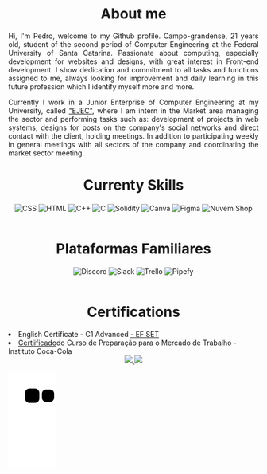 <div>
  <h1 align="center">About me</h1>
  <p align="justify">Hi, I'm Pedro, welcome to my Github profile. Campo-grandense, 21 years old, student of the second period of Computer Engineering at the Federal University of Santa Catarina. Passionate about computing, especially development for websites and designs, with great interest in Front-end development. I show dedication and commitment to all tasks and functions assigned to me, always looking for improvement and daily learning in this future profession which I identify myself more and more.</p>

<p align="justify">Currently I work in a Junior Enterprise of Computer Engineering at my University, called <a href="https://ejec.ufsc.br/">"EJEC"</a>, where I am intern in the Market area managing the sector and performing tasks such as: development of projects in web systems, designs for posts on the company's social networks and direct contact with the client, holding meetings. In addition to participating weekly in general meetings with all sectors of the company and coordinating the market sector meeting.</p>
</div>

<div align="center">
  <h1>Currenty Skills</h1>
</div>

<div align="center" style="display: inline_block">
  <img align="center" alt="CSS" height="30" width="40" <img src="https://cdn.jsdelivr.net/gh/devicons/devicon/icons/css3/css3-original.svg"/>
  <img align="center" alt="HTML" height="30" width="40" <img src="https://cdn.jsdelivr.net/gh/devicons/devicon/icons/html5/html5-original.svg"/>
  <img align="center" alt="C++" height="30" width="40" <img src="https://cdn.jsdelivr.net/gh/devicons/devicon/icons/cplusplus/cplusplus-original.svg"/>
  <img align="center" alt="C" height="30" width="40" <img src="https://cdn.jsdelivr.net/gh/devicons/devicon/icons/c/c-original.svg"/>
  <img align="center" alt="Solidity" height="30" width="40" <img src="https://upload.wikimedia.org/wikipedia/commons/9/98/Solidity_logo.svg"/>
  <img align="center" alt="Canva" height="30" width="40" <img src="https://cdn.jsdelivr.net/gh/devicons/devicon/icons/canva/canva-original.svg"/>
  <img align="center" alt="Figma" height="30" width="40" <img src="https://cdn.jsdelivr.net/gh/devicons/devicon/icons/figma/figma-original.svg"/>
  <img align="center" alt="Nuvem Shop" height="50" width="50" <img src="https://user-images.githubusercontent.com/79882049/157820634-5e78ccc3-2fab-4941-bb62-bfa343e23521.svg"/>
</div><br>

<div align="center">
  <h1>Plataformas Familiares</h1>
</div>

<div align="center" style="display: inline_block">
  <img align="center" alt="Discord" height="30" width="30" <img src="https://user-images.githubusercontent.com/79882049/166131713-03e190f0-2d2d-4111-8f4e-f5f8f99fc07e.svg"/>
  <img align="center" alt="Slack" height="80" width="80" <img src="https://cdn.jsdelivr.net/gh/devicons/devicon/icons/slack/slack-original-wordmark.svg"/>
  <img align="center" alt="Trello" height="60" width="60" <img src="https://cdn.jsdelivr.net/gh/devicons/devicon/icons/trello/trello-plain-wordmark.svg"/>
  <img align="center" alt="Pipefy" height="50" width="50" <img src="https://user-images.githubusercontent.com/79882049/166131867-151e8407-a626-4900-a5ea-2f020e9a3a36.svg"/>
</div><br>

<div>
  <h1 align="center">Certifications</h1>

<div>
  <li>English Certificate - C1 Advanced <a href="https://www.efset.org/cert/doJJvF">- EF SET</a></li>
  <li><a href="https://drive.google.com/file/u/1/d/1XHFaDgu2Fahx3tl7L2GXDyN4iHsep7mt/view">Certiificado</a>do Curso de Preparação para o Mercado de Trabalho - Instituto Coca-Cola</li>
  </div>
  
</div>


<div align="center"> <!-- Imagens -->
  <a href="https://github.com/pecraveiro">
  <img height="180em" src="https://github-readme-stats.vercel.app/api?username=pecraveiro&show_icons=true&theme=graywhite&include_all_commits=true&count_private=true"/>
  <img height="180em" src="https://github-readme-stats.vercel.app/api/top-langs/?username=pecraveiro&layout=compact&langs_count=7&theme=graywhite"/>
</div>
   
![Snake animation](https://github.com/pecraveiro/pecraveiro/blob/output/github-contribution-grid-snake.svg)
